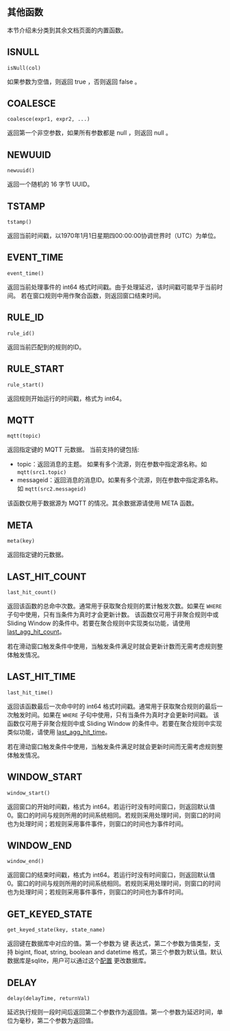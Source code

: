 ## 其他函数

本节介绍未分类到其余文档页面的内置函数。

## ISNULL

```text
isNull(col)
```

如果参数为空值，则返回 true ，否则返回 false 。

## COALESCE

```text
coalesce(expr1, expr2, ...)
```

返回第一个非空参数，如果所有参数都是 null ，则返回 null 。

## NEWUUID

```text
newuuid()
```

返回一个随机的 16 字节 UUID。

## TSTAMP

```text
tstamp()
```

返回当前时间戳，以1970年1月1日星期四00:00:00协调世界时（UTC）为单位。

## EVENT_TIME

```text
event_time()
```

返回当前处理事件的 int64 格式时间戳。由于处理延迟，该时间戳可能早于当前时间。
若在窗口规则中用作聚合函数，则返回窗口结束时间。

## RULE_ID

```text
rule_id()
```

返回当前匹配到的规则的ID。

## RULE_START

```text
rule_start()
```

返回规则开始运行的时间戳，格式为 int64。

## MQTT

```text
mqtt(topic)
```

返回指定键的 MQTT 元数据。 当前支持的键包括:

- topic：返回消息的主题。 如果有多个流源，则在参数中指定源名称。如 `mqtt(src1.topic)`
- messageid：返回消息的消息ID。如果有多个流源，则在参数中指定源名称。 如 `mqtt(src2.messageid)`

该函数仅用于数据源为 MQTT 的情况。其余数据源请使用 META 函数。

## META

```text
meta(key)
```

返回指定键的元数据。

## LAST_HIT_COUNT

```text
last_hit_count()
```

返回该函数的总命中次数。通常用于获取聚合规则的累计触发次数。如果在 `WHERE` 子句中使用，只有当条件为真时才会更新计数。
该函数仅可用于非聚合规则中或 Sliding Window
的条件中。若要在聚合规则中实现类似功能，请使用 [last_agg_hit_count](./aggregate_functions.md#last_agg_hit_count)。

若在滑动窗口触发条件中使用，当触发条件满足时就会更新计数而无需考虑规则整体触发情况。

## LAST_HIT_TIME

```text
last_hit_time()
```

返回该函数最后一次命中时的 int64 格式时间戳。通常用于获取聚合规则的最后一次触发时间。如果在 `WHERE` 子句中使用，只有当条件为真时才会更新时间戳。
该函数仅可用于非聚合规则中或 Sliding Window
的条件中。若要在聚合规则中实现类似功能，请使用 [last_agg_hit_time](./aggregate_functions.md#last_agg_hit_time)。

若在滑动窗口触发条件中使用，当触发条件满足时就会更新时间而无需考虑规则整体触发情况。

## WINDOW_START

```text
window_start()
```

返回窗口的开始时间戳，格式为 int64。若运行时没有时间窗口，则返回默认值0。窗口的时间与规则所用的时间系统相同。若规则采用处理时间，则窗口的时间也为处理时间；若规则采用事件事件，则窗口的时间也为事件时间。

## WINDOW_END

```text
window_end()
```

返回窗口的结束时间戳，格式为 int64。若运行时没有时间窗口，则返回默认值0。窗口的时间与规则所用的时间系统相同。若规则采用处理时间，则窗口的时间也为处理时间；若规则采用事件事件，则窗口的时间也为事件时间。

## GET_KEYED_STATE

```text
get_keyed_state(key, state_name)
```

返回键在数据库中对应的值。第一个参数为 键 表达式，第二个参数为值类型，支持 bigint, float, string, boolean and datetime
格式，第三个参数为默认值。默认数据库是sqlite，用户可以通过这个[配置](../../config/configuration.md#外部状态)
更改数据库。

## DELAY

```text
delay(delayTime, returnVal)
```

延迟执行规则一段时间后返回第二个参数作为返回值。第一个参数为延迟时间，单位为毫秒，第二个参数为返回值。
